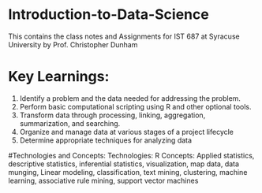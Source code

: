 # Introduction-to-Data-Science
This contains the class notes and Assignments for IST 687 at Syracuse University by Prof. Christopher Dunham

# Key Learnings:
1. Identify a problem and the data needed for addressing the problem.
2. Perform basic computational scripting using R and other optional tools.
3. Transform data through processing, linking, aggregation, summarization, and searching.
4. Organize and manage data at various stages of a project lifecycle
5. Determine appropriate techniques for analyzing data

#Technologies and Concepts:
Technologies: R
Concepts: Applied statistics, descriptive statistics, inferential statistics, visualization, map data, data munging, Linear modeling, classification, text mining, clustering, machine learning, associative rule mining, support vector machines

